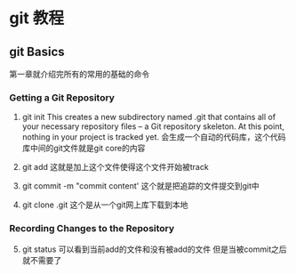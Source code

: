 # git 教程

## git Basics
第一章就介绍完所有的常用的基础的命令

### Getting a Git Repository
1. git init
This creates a new subdirectory named .git that contains all of your necessary repository files – a Git repository skeleton. At this point, nothing in your project is tracked yet. 
会生成一个自动的代码库，这个代码库中间的git文件就是git core的内容

2. git add
这就是加上这个文件使得这个文件开始被track

3. git commit -m "commit content'
这个就是把追踪的文件提交到git中

4. git clone .git
这个是从一个git网上库下载到本地

### Recording Changes to the Repository
5. git status
可以看到当前add的文件和没有被add的文件
但是当被commit之后就不需要了

